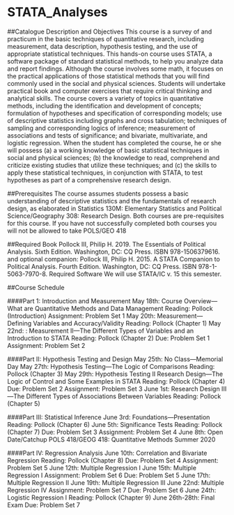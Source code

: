 # STATA_Analyses

##Catalogue Description and Objectives
This course is a survey of and practicum in the basic techniques of quantitative research,
including measurement, data description, hypothesis testing, and the use of appropriate statistical
techniques. This hands-on course uses STATA, a software package of standard statistical
methods, to help you analyze data and report findings. Although the course involves some math,
it focuses on the practical applications of those statistical methods that you will find commonly
used in the social and physical sciences. Students will undertake practical book and computer
exercises that require critical thinking and analytical skills. The course covers a variety of topics
in quantitative methods, including the identification and development of concepts; formulation of
hypotheses and specification of corresponding models; use of descriptive statistics including
graphs and cross tabulation; techniques of sampling and corresponding logics of inference;
measurement of associations and tests of significance; and bivariate, multivariate, and logistic
regression. When the student has completed the course, he or she will possess (a) a working
knowledge of basic statistical techniques in social and physical sciences; (b) the knowledge to
read, comprehend and criticize existing studies that utilize these techniques; and (c) the skills to
apply these statistical techniques, in conjunction with STATA, to test hypotheses as part of a
comprehensive research design.

##Prerequisites
The course assumes students possess a basic understanding of descriptive statistics and the
fundamentals of research design, as elaborated in Statistics 130M: Elementary Statistics and
Political Science/Geography 308: Research Design. Both courses are pre-requisites for this
course. If you have not successfully completed both courses you will not be allowed to take
POLS/GEO 418

##Required Book
Pollock III, Philip H. 2019. The Essentials of Political Analysis. Sixth Edition. Washington, DC:
CQ Press. ISBN 978-1506379616.
and optional companion:
Pollock III, Philip H. 2015. A STATA Companion to Political Analysis. Fourth Edition.
Washington, DC: CQ Press. ISBN 978-1-5063-7970-8.
Required Software
We will use STATA/IC v. 15 this semester.

##Course Schedule

####Part 1: Introduction and Measurement
May 18th: Course Overview—What are Quantitative Methods and Data Management
Reading: Pollock (Introduction)
Assignment: Problem Set 1
May 20th: Measurement—Defining Variables and Accuracy/Validity
Reading: Pollock (Chapter 1)
May 22nd:
: Measurement II—The Different Types of Variables and an Introduction to STATA
Reading: Pollock (Chapter 2)
Due: Problem Set 1
Assignment: Problem Set 2

####Part II: Hypothesis Testing and Design
May 25th: No Class—Memorial Day
May 27th: Hypothesis Testing—The Logic of Comparisons
Reading: Pollock (Chapter 3)
May 29th: Hypothesis Testing II Research Design—The Logic of Control and Some Examples in
STATA Reading: Pollock (Chapter 4)
Due: Problem Set 2
Assignment: Problem Set 3
June 1st: Research Design III—The Different Types of Associations Between Variables
Reading: Pollock (Chapter 5)

####Part III: Statistical Inference
June 3rd: Foundations—Presentation
Reading: Pollock (Chapter 6)
June 5th: Significance Tests
Reading: Pollock (Chapter 7)
Due: Problem Set 3
Assignment: Problem Set 4
June 8th: Open Date/Catchup
POLS	418/GEOG	418:	Quantitative	Methods
Summer	2020

####Part IV: Regression Analysis
June 10th: Correlation and Bivariate Regression
Reading: Pollock (Chapter 8)
Due: Problem Set 4
Assignment: Problem Set 5
June 12th: Multiple Regression I
June 15th: Multiple Regression I
Assignment: Problem Set 6
Due: Problem Set 5
June 17th: Multiple Regression II
June 19th: Multiple Regression III
June 22nd: Multiple Regression IV
Assignment: Problem Set 7
Due: Problem Set 6
June 24th: Logistic Regression I
Reading: Pollock (Chapter 9)
June 26th-28th: Final Exam
Due: Problem Set 7
